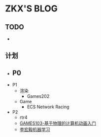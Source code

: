 # ZKX'S BLOG

## TODO

-

## 计划

- P0
  - 
- P1
  - 渲染
    - Games202
  - Game
    - ECS Network Racing
- P2
  - rtr4
  - [GAMES103-基于物理的计算机动画入门](https://www.bilibili.com/video/BV12Q4y1S73g)
  - [李宏毅机器学习](https://www.bilibili.com/video/BV1JE411g7XF)
